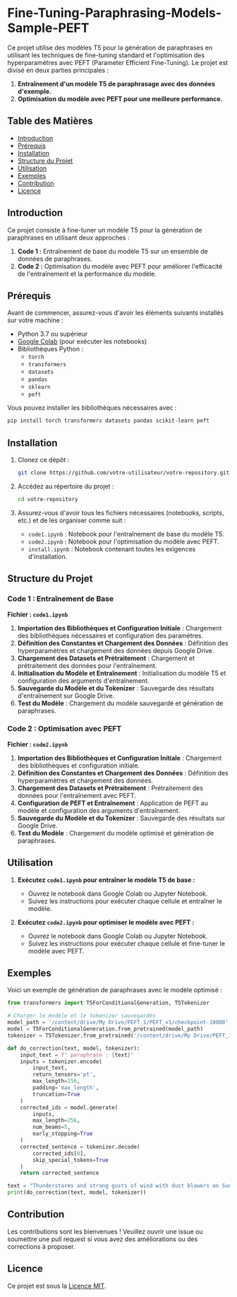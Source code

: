 # Fine-Tuning-Paraphrasing-Models-Sample-PEFT





Ce projet utilise des modèles T5 pour la génération de paraphrases en utilisant les techniques de fine-tuning standard et l'optimisation des hyperparamètres avec PEFT (Parameter Efficient Fine-Tuning). Le projet est divisé en deux parties principales :

1. **Entraînement d'un modèle T5 de paraphrasage avec des données d'exemple.**
2. **Optimisation du modèle avec PEFT pour une meilleure performance.**

## Table des Matières

- [Introduction](#introduction)
- [Prérequis](#prérequis)
- [Installation](#installation)
- [Structure du Projet](#structure-du-projet)
- [Utilisation](#utilisation)
- [Exemples](#exemples)
- [Contribution](#contribution)
- [Licence](#licence)

## Introduction

Ce projet consiste à fine-tuner un modèle T5 pour la génération de paraphrases en utilisant deux approches :

1. **Code 1 :** Entraînement de base du modèle T5 sur un ensemble de données de paraphrases.
2. **Code 2 :** Optimisation du modèle avec PEFT pour améliorer l'efficacité de l'entraînement et la performance du modèle.

## Prérequis

Avant de commencer, assurez-vous d'avoir les éléments suivants installés sur votre machine :

- Python 3.7 ou supérieur
- [Google Colab](https://colab.research.google.com/) (pour exécuter les notebooks)
- Bibliothèques Python :
  - `torch`
  - `transformers`
  - `datasets`
  - `pandas`
  - `sklearn`
  - `peft`

Vous pouvez installer les bibliothèques nécessaires avec :

```bash
pip install torch transformers datasets pandas scikit-learn peft
```

## Installation

1. Clonez ce dépôt :

   ```bash
   git clone https://github.com/votre-utilisateur/votre-repository.git
   ```

2. Accédez au répertoire du projet :

   ```bash
   cd votre-repository
   ```

3. Assurez-vous d'avoir tous les fichiers nécessaires (notebooks, scripts, etc.) et de les organiser comme suit :

   - `code1.ipynb` : Notebook pour l'entraînement de base du modèle T5.
   - `code2.ipynb` : Notebook pour l'optimisation du modèle avec PEFT.
   - `install.ipynb` : Notebook contenant toutes les exigences d'installation.

## Structure du Projet

### Code 1 : Entraînement de Base

**Fichier : `code1.ipynb`**

1. **Importation des Bibliothèques et Configuration Initiale** : Chargement des bibliothèques nécessaires et configuration des paramètres.
2. **Définition des Constantes et Chargement des Données** : Définition des hyperparamètres et chargement des données depuis Google Drive.
3. **Chargement des Datasets et Prétraitement** : Chargement et prétraitement des données pour l'entraînement.
4. **Initialisation du Modèle et Entraînement** : Initialisation du modèle T5 et configuration des arguments d'entraînement.
5. **Sauvegarde du Modèle et du Tokenizer** : Sauvegarde des résultats d'entraînement sur Google Drive.
6. **Test du Modèle** : Chargement du modèle sauvegardé et génération de paraphrases.

### Code 2 : Optimisation avec PEFT

**Fichier : `code2.ipynb`**

1. **Importation des Bibliothèques et Configuration Initiale** : Chargement des bibliothèques et configuration initiale.
2. **Définition des Constantes et Chargement des Données** : Définition des hyperparamètres et chargement des données.
3. **Chargement des Datasets et Prétraitement** : Prétraitement des données pour l'entraînement avec PEFT.
4. **Configuration de PEFT et Entraînement** : Application de PEFT au modèle et configuration des arguments d'entraînement.
5. **Sauvegarde du Modèle et du Tokenizer** : Sauvegarde des résultats sur Google Drive.
6. **Test du Modèle** : Chargement du modèle optimisé et génération de paraphrases.

## Utilisation

1. **Exécutez `code1.ipynb` pour entraîner le modèle T5 de base :**
   - Ouvrez le notebook dans Google Colab ou Jupyter Notebook.
   - Suivez les instructions pour exécuter chaque cellule et entraîner le modèle.

2. **Exécutez `code2.ipynb` pour optimiser le modèle avec PEFT :**
   - Ouvrez le notebook dans Google Colab ou Jupyter Notebook.
   - Suivez les instructions pour exécuter chaque cellule et fine-tuner le modèle avec PEFT.

## Exemples

Voici un exemple de génération de paraphrases avec le modèle optimisé :

```python
from transformers import T5ForConditionalGeneration, T5Tokenizer

# Charger le modèle et le tokenizer sauvegardés
model_path = '/content/drive/My Drive/PEFT_1/PEFT_v1/checkpoint-10000'
model = T5ForConditionalGeneration.from_pretrained(model_path)
tokenizer = T5Tokenizer.from_pretrained('/content/drive/My Drive/PEFT_1/PEFT_v1/')

def do_correction(text, model, tokenizer):
    input_text = f" paraphrase : {text}"
    inputs = tokenizer.encode(
        input_text,
        return_tensors='pt',
        max_length=256,
        padding='max_length',
        truncation=True
    )
    corrected_ids = model.generate(
        inputs,
        max_length=256,
        num_beams=5,
        early_stopping=True
    )
    corrected_sentence = tokenizer.decode(
        corrected_ids[0],
        skip_special_tokens=True
    )
    return corrected_sentence

text = "Thunderstorms and strong gusts of wind with dust blowers on Sunday"
print(do_correction(text, model, tokenizer))
```

## Contribution

Les contributions sont les bienvenues ! Veuillez ouvrir une issue ou soumettre une pull request si vous avez des améliorations ou des corrections à proposer.

## Licence

Ce projet est sous la [Licence MIT](LICENSE).
